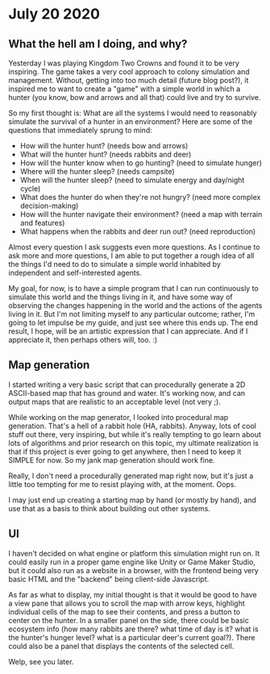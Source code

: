 # July 20 2020
## What the hell am I doing, and why?
Yesterday I was playing Kingdom Two Crowns and found it to be very inspiring. The game takes a very cool approach to colony simulation and management. Without, getting into too much detail (future blog post?), it inspired me to want to create a "game" with a simple world in which a hunter (you know, bow and arrows and all that) could live and try to survive.

So my first thought is: What are all the systems I would need to reasonably simulate the survival of a hunter in an environment? Here are some of the questions that immediately sprung to mind:
* How will the hunter hunt? (needs bow and arrows)
* What will the hunter hunt? (needs rabbits and deer)
* How will the hunter know when to go hunting? (need to simulate hunger)
* Where will the hunter sleep? (needs campsite)
* When will the hunter sleep? (need to simulate energy and day/night cycle)
* What does the hunter do when they're not hungry? (need more complex decision-making)
* How will the hunter navigate their environment? (need a map with terrain and features)
* What happens when the rabbits and deer run out? (need reproduction)

Almost every question I ask suggests even more questions. As I continue to ask more and more questions, I am able to put together a rough idea of all the things I'd need to do to simulate a simple world inhabited by independent and self-interested agents.

My goal, for now, is to have a simple program that I can run continuously to simulate this world and the things living in it, and have some way of observing the changes happening in the world and the actions of the agents living in it. But I'm not limiting myself to any particular outcome; rather, I'm going to let impulse be my guide, and just see where this ends up. The end result, I hope, will be an artistic expression that I can appreciate. And if I appreciate it, then perhaps others will, too. :)

## Map generation
I started writing a very basic script that can procedurally generate a 2D ASCII-based map that has ground and water. It's working now, and can output maps that are realistic to an acceptable level (not very ;).

While working on the map generator, I looked into procedural map generation. That's a hell of a rabbit hole (HA, rabbits). Anyway, lots of cool stuff out there, very inspiring, but while it's really tempting to go learn about lots of algorithms and prior research on this topic, my ultimate realization is that if this project is ever going to get anywhere, then I need to keep it SIMPLE for now. So my jank map generation should work fine.

Really, I don't need a procedurally generated map right now, but it's just a little too tempting for me to resist playing with, at the moment. Oops.

I may just end up creating a starting map by hand (or mostly by hand), and use that as a basis to think about building out other systems.

## UI
I haven't decided on what engine or platform this simulation might run on. It could easily run in a proper game engine like Unity or Game Maker Studio, but it could also run as a website in a browser, with the frontend being very basic HTML and the "backend" being client-side Javascript.

As far as what to display, my initial thought is that it would be good to have a view pane that allows you to scroll the map with arrow keys, highlight individual cells of the map to see their contents, and press a button to center on the hunter. In a smaller panel on the side, there could be basic ecosystem info (how many rabbits are there? what time of day is it? what is the hunter's hunger level? what is a particular deer's current goal?). There could also be a panel that displays the contents of the selected cell.

Welp, see you later.